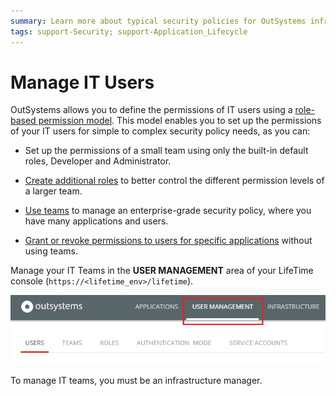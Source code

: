 ```yaml
---
summary: Learn more about typical security policies for OutSystems infrastructures. Check how to define a simple security policy for small teams or large teams, and how to set up enterprise-grade security policies.
tags: support-Security; support-Application_Lifecycle
---
```


# Manage IT Users

OutSystems allows you to define the permissions of IT users using a [role-based permission model](about-permission-levels.md). This model enables you to set up the permissions of your IT users for simple to complex security policy needs, as you can:

* Set up the permissions of a small team using only the built-in default roles, Developer and Administrator.

* [Create additional roles](create-an-it-role.md#create-a-new-role) to better control the different permission levels of a larger team.

* [Use teams](create-an-it-team.md) to manage an enterprise-grade security policy, where you have many applications and users.

* [Grant or revoke permissions to users for specific applications](grant-it-roles-for-a-specific-application.md) without using teams.

Manage your IT Teams in the **USER MANAGEMENT** area of your LifeTime console (`https://<lifetime_env>/lifetime`).

![](images/intro-1.png)

To manage IT teams, you must be an infrastructure manager.
